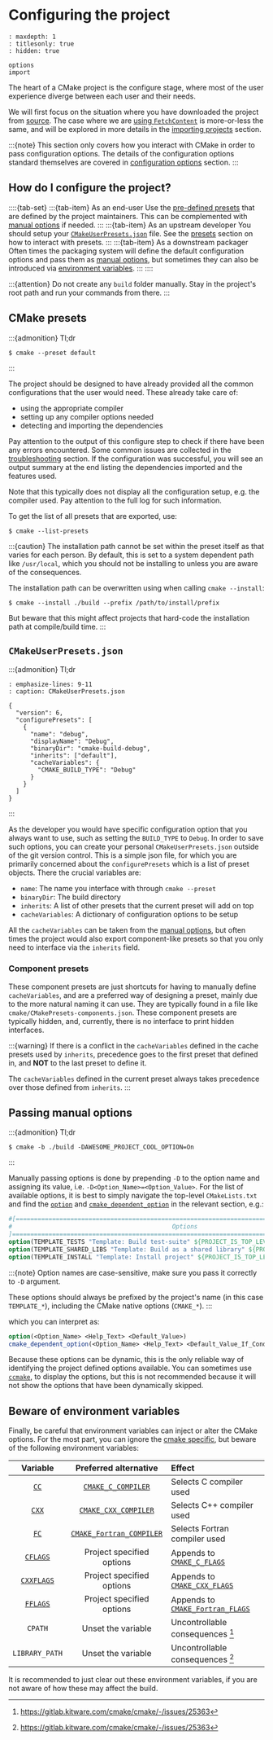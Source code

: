 # Configuring the project

```{toctree}
: maxdepth: 1
: titlesonly: true
: hidden: true

options
import
```

The heart of a CMake project is the configure stage, where most of the user
experience diverge between each user and their needs.

We will first focus on the situation where you have downloaded the project from
[source]. The case where we are [using `FetchContent`] is more-or-less the same,
and will be explored in more details in the [importing projects] section.

:::{note}
This section only covers how you interact with CMake in order to pass
configuration options. The details of the configuration options standard
themselves are covered in [configuration options] section.
:::

[source]: ../download.md#source-project
[using `FetchContent`]: ../download.md#using-fetchcontent
[importing projects]: import.md
[configuration options]: options.md

## How do I configure the project?

::::{tab-set}
:::{tab-item} As an end-user
Use the [pre-defined presets][presets] that are defined by the project
maintainers. This can be complemented with [manual options] if needed.
:::
:::{tab-item} As an upstream developer
You should setup your [`CMakeUserPresets.json`] file. See the [presets] section
on how to interact with presets.
:::
:::{tab-item} As a downstream packager
Often times the packaging system will define the default configuration options
and pass them as [manual options], but sometimes they can also be introduced via
[environment variables].
:::
::::

:::{attention}
Do not create any `build` folder manually. Stay in the project's root path and
run your commands from there.
:::

## CMake presets

:::{admonition} Tl;dr
```console
$ cmake --preset default
```
:::

The project should be designed to have already provided all the common
configurations that the user would need. These already take care of:
- using the appropriate compiler
- setting up any compiler options needed
- detecting and importing the dependencies

Pay attention to the output of this configure step to check if there have been
any errors encountered. Some common issues are collected in the
[troubleshooting] section. If the configuration was successful, you will see
an output summary at the end listing the dependencies imported and the features
used.

[//]: # (TODO: Include an output example)

Note that this typically does not display all the configuration setup, e.g. the
compiler used. Pay attention to the full log for such information.

To get the list of all presets that are exported, use:
```console
$ cmake --list-presets
```

:::{caution}
The installation path cannot be set within the preset itself as that varies for
each person. By default, this is set to a system dependent path like
`/usr/local`, which you should not be installing to unless you are aware of the
consequences.

The installation path can be overwritten using when calling `cmake --install`:
```console
$ cmake --install ./build --prefix /path/to/install/prefix
```
But beware that this might affect projects that hard-code the installation path
at compile/build time.
:::

## `CMakeUserPresets.json`

:::{admonition} Tl;dr
```{code-block} json
: emphasize-lines: 9-11
: caption: CMakeUserPresets.json

{
  "version": 6,
  "configurePresets": [
    {
      "name": "debug",
      "displayName": "Debug",
      "binaryDir": "cmake-build-debug",
      "inherits": ["default"],
      "cacheVariables": {
        "CMAKE_BUILD_TYPE": "Debug"
      }
    }
  ]
}
```
:::

As the developer you would have specific configuration option that you always
want to use, such as setting the `BUILD_TYPE` to `Debug`. In order to save such
options, you can create your personal `CMakeUserPresets.json` outside of the git
version control. This is a simple json file, for which you are primarily
concerned about the `configurePresets` which is a list of preset objects. There
the crucial variables are:
- `name`: The name you interface with through `cmake --preset`
- `binaryDir`: The build directory
- `inherits`: A list of other presets that the current preset will add on top
- `cacheVariables`: A dictionary of configuration options to be setup

All the `cacheVariables` can be taken from the [manual options], but often times
the project would also export component-like presets so that you only need to
interface via the `inherits` field.

### Component presets

These component presets are just shortcuts for having to manually define
`cacheVariables`, and are a preferred way of designing a preset, mainly due to
the more natural naming it can use. They are typically found in a file like
`cmake/CMakePresets-components.json`. These component presets are typically
hidden, and, currently, there is no interface to print hidden interfaces.

:::{warning}
If there is a conflict in the `cacheVariables` defined in the cache presets used
by `inherits`, precedence goes to the first preset that defined in, and **NOT**
to the last preset to define it.

The `cacheVariables` defined in the current preset always takes precedence over
those defined from `inherits`.
:::

## Passing manual options

:::{admonition} Tl;dr
```console
$ cmake -b ./build -DAWESOME_PROJECT_COOL_OPTION=On
```
:::

Manually passing options is done by prepending `-D` to the option name and
assigning its value, i.e. `-D<Option_Name>=<Option_Value>`. For the list of
available options, it is best to simply navigate the top-level `CMakeLists.txt`
and find the [`option`] and [`cmake_dependent_option`] in the relevant section,
e.g.:
```cmake
#[==============================================================================================[
#                                            Options                                            #
]==============================================================================================]
option(TEMPLATE_TESTS "Template: Build test-suite" ${PROJECT_IS_TOP_LEVEL})
option(TEMPLATE_SHARED_LIBS "Template: Build as a shared library" ${PROJECT_IS_TOP_LEVEL})
option(TEMPLATE_INSTALL "Template: Install project" ${PROJECT_IS_TOP_LEVEL})
```

:::{note}
Option names are case-sensitive, make sure you pass it correctly to `-D`
argument.

These options should always be prefixed by the project's name (in this case
`TEMPLATE_*`), including the CMake native options (`CMAKE_*`).
:::

which you can interpret as:
```cmake
option(<Option_Name> <Help_Text> <Default_Value>)
cmake_dependent_option(<Option_Name> <Help_Text> <Default_Value_If_Condition_True> <Condition> <Forced_Value_If_Condition_False>)
```

Because these options can be dynamic, this is the only reliable way of
identifying the project defined options available. You can sometimes use
[`ccmake`], to display the options, but this is not recommended because it will
not show the options that have been dynamically skipped.

## Beware of environment variables

Finally, be careful that environment variables can inject or alter the CMake
options. For the most part, you can ignore the [cmake specific][cmake-env], but
beware of the following environment variables:

|    Variable    |           Preferred alternative            | Effect                                          |
|:--------------:|:------------------------------------------:|:------------------------------------------------|
|     [`CC`]     |    [`CMAKE_C_COMPILER`][CMAKE_COMPILER]    | Selects C compiler used                         |
|    [`CXX`]     |   [`CMAKE_CXX_COMPILER`][CMAKE_COMPILER]   | Selects C++ compiler used                       |
|     [`FC`]     | [`CMAKE_Fortran_COMPILER`][CMAKE_COMPILER] | Selects Fortran compiler used                   |
|   [`CFLAGS`]   |         Project specified options          | Appends to [`CMAKE_C_FLAGS`][CMAKE_FLAGS]       |
|  [`CXXFLAGS`]  |         Project specified options          | Appends to [`CMAKE_CXX_FLAGS`][CMAKE_FLAGS]     |
|   [`FFLAGS`]   |         Project specified options          | Appends to [`CMAKE_Fortran_FLAGS`][CMAKE_FLAGS] |
|    `CPATH`     |             Unset the variable             | Uncontrollable consequences [^1]                |
| `LIBRARY_PATH` |             Unset the variable             | Uncontrollable consequences [^1]                |

It is recommended to just clear out these environment variables, if you are not
aware of how these may affect the build.

[presets]: #cmake-presets
[`CMakeUserPresets.json`]: #cmakeuserpresetsjson
[component presets]: #component-presets
[manual options]: #passing-manual-options
[environment variables]: #beware-of-environment-variables

[`option`]: inv:cmake:cmake:command#command:option
[`cmake_dependent_option`]: inv:cmake:cmake:command#command:cmake_dependent_option
[`ccmake`]: inv:cmake:cmake:manual#manual:ccmake(1)
[cmake-env]: inv:cmake:cmake:manual#manual:cmake-env-variables(7)

[`CC`]: inv:cmake:cmake:envvar#envvar:CC
[`CXX`]: inv:cmake:cmake:envvar#envvar:CXX
[`FC`]: inv:cmake:cmake:envvar#envvar:FC
[`CFLAGS`]: inv:cmake:cmake:envvar#envvar:CFLAGS
[`CXXFLAGS`]: inv:cmake:cmake:envvar#envvar:CXXFLAGS
[`FFLAGS`]: inv:cmake:cmake:envvar#envvar:FFLAGS
[CMAKE_COMPILER]: inv:cmake:cmake:variable#variable:CMAKE_<LANG>_COMPILER
[CMAKE_FLAGS]: inv:cmake:cmake:variable#variable:CMAKE_<LANG>_FLAGS

[^1]: <https://gitlab.kitware.com/cmake/cmake/-/issues/25363>

[troubleshooting]: ../troubleshooting.md
